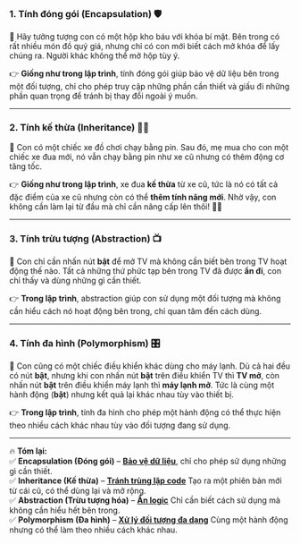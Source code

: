 ### **1. Tính đóng gói (Encapsulation) 🛡️**  
🔹 Hãy tưởng tượng con có một hộp kho báu với khóa bí mật. Bên trong có rất nhiều món đồ quý giá, nhưng chỉ có con mới biết cách mở khóa để lấy chúng ra. Người khác không thể mở hộp tùy ý.  

👉 **Giống như trong lập trình**, tính đóng gói giúp bảo vệ dữ liệu bên trong một đối tượng, chỉ cho phép truy cập những phần cần thiết và giấu đi những phần quan trọng để tránh bị thay đổi ngoài ý muốn.  

---

### **2. Tính kế thừa (Inheritance) 👨‍👦**  
🔹 Con có một chiếc xe đồ chơi chạy bằng pin. Sau đó, mẹ mua cho con một chiếc xe đua mới, nó vẫn chạy bằng pin như xe cũ nhưng có thêm động cơ tăng tốc.  

👉 **Giống như trong lập trình**, xe đua **kế thừa** từ xe cũ, tức là nó có tất cả đặc điểm của xe cũ nhưng còn có thể **thêm tính năng mới**. Nhờ vậy, con không cần làm lại từ đầu mà chỉ cần nâng cấp lên thôi! 🚗💨  

---

### **3. Tính trừu tượng (Abstraction) 📺**  
🔹 Con chỉ cần nhấn nút **bật** để mở TV mà không cần biết bên trong TV hoạt động thế nào. Tất cả những thứ phức tạp bên trong TV đã được **ẩn đi**, con chỉ thấy và dùng những gì cần thiết.  

👉 **Trong lập trình**, abstraction giúp con sử dụng một đối tượng mà không cần hiểu cách nó hoạt động bên trong, chỉ quan tâm đến cách dùng.  

---

### **4. Tính đa hình (Polymorphism) 🎛️**  
🔹 Con cũng có một chiếc điều khiển khác dùng cho máy lạnh. Dù cả hai đều có nút **bật**, nhưng khi con nhấn nút **bật** trên điều khiển TV thì **TV mở**, còn nhấn nút **bật** trên điều khiển máy lạnh thì **máy lạnh mở**. Tức là cùng một hành động (**bật**) nhưng kết quả lại khác nhau tùy vào thiết bị.  

👉 **Trong lập trình**, tính đa hình cho phép một hành động có thể thực hiện theo nhiều cách khác nhau tùy vào đối tượng đang sử dụng.  

---  

🔥 **Tóm lại:**  
✅ **Encapsulation (Đóng gói)** – **<span style="text-decoration: underline;">Bảo vệ dữ liệu</span>**, chỉ cho phép sử dụng những gì cần thiết.  
✅ **Inheritance (Kế thừa)** – **<span style="text-decoration: underline;">Tránh trùng lặp code<span>**  Tạo ra một phiên bản mới từ cái cũ, có thể dùng lại và mở rộng.  
✅ **Abstraction (Trừu tượng hóa)** – **<span style="text-decoration: underline;">Ẩn logic<span>**  Chỉ cần biết cách sử dụng mà không cần hiểu hết bên trong.  
✅ **Polymorphism (Đa hình)** – **<span style="text-decoration: underline;">Xử lý đối tượng đa dạng<span>** Cùng một hành động nhưng có thể làm theo nhiều cách khác nhau.  

